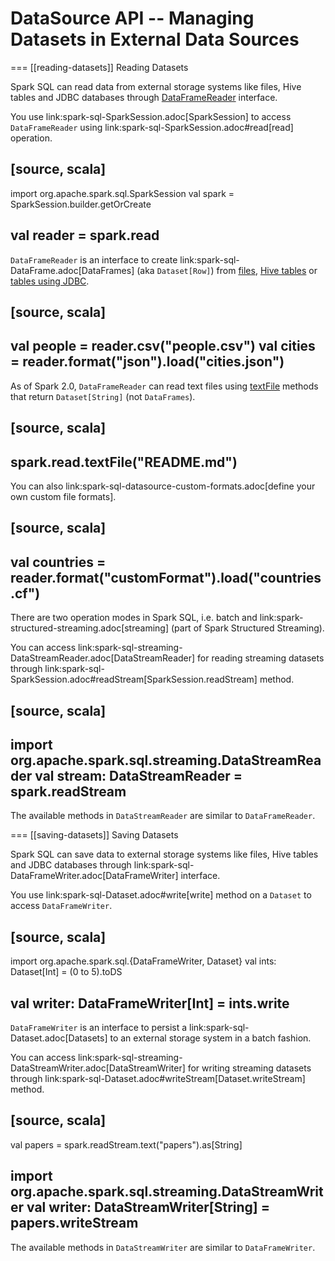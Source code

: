 # DataSource API -- Managing Datasets in External Data Sources

=== [[reading-datasets]] Reading Datasets

Spark SQL can read data from external storage systems like files, Hive tables and JDBC databases through [DataFrameReader](DataFrameReader.md) interface.

You use link:spark-sql-SparkSession.adoc[SparkSession] to access `DataFrameReader` using link:spark-sql-SparkSession.adoc#read[read] operation.

[source, scala]
----
import org.apache.spark.sql.SparkSession
val spark = SparkSession.builder.getOrCreate

val reader = spark.read
----

`DataFrameReader` is an interface to create link:spark-sql-DataFrame.adoc[DataFrames] (aka `Dataset[Row]`) from [files](DataFrameReader.md#creating-dataframes-from-files), [Hive tables](DataFrameReader.md#creating-dataframes-from-tables) or [tables using JDBC](DataFrameReader.md#jdbc).

[source, scala]
----
val people = reader.csv("people.csv")
val cities = reader.format("json").load("cities.json")
----

As of Spark 2.0, `DataFrameReader` can read text files using [textFile](DataFrameReader.md#textFile) methods that return `Dataset[String]` (not `DataFrames`).

[source, scala]
----
spark.read.textFile("README.md")
----

You can also link:spark-sql-datasource-custom-formats.adoc[define your own custom file formats].

[source, scala]
----
val countries = reader.format("customFormat").load("countries.cf")
----

There are two operation modes in Spark SQL, i.e. batch and link:spark-structured-streaming.adoc[streaming] (part of Spark Structured Streaming).

You can access link:spark-sql-streaming-DataStreamReader.adoc[DataStreamReader] for reading streaming datasets through link:spark-sql-SparkSession.adoc#readStream[SparkSession.readStream] method.

[source, scala]
----
import org.apache.spark.sql.streaming.DataStreamReader
val stream: DataStreamReader = spark.readStream
----

The available methods in `DataStreamReader` are similar to `DataFrameReader`.

=== [[saving-datasets]] Saving Datasets

Spark SQL can save data to external storage systems like files, Hive tables and JDBC databases through link:spark-sql-DataFrameWriter.adoc[DataFrameWriter] interface.

You use link:spark-sql-Dataset.adoc#write[write] method on a `Dataset` to access `DataFrameWriter`.

[source, scala]
----
import org.apache.spark.sql.{DataFrameWriter, Dataset}
val ints: Dataset[Int] = (0 to 5).toDS

val writer: DataFrameWriter[Int] = ints.write
----

`DataFrameWriter` is an interface to persist a link:spark-sql-Dataset.adoc[Datasets] to an external storage system in a batch fashion.

You can access link:spark-sql-streaming-DataStreamWriter.adoc[DataStreamWriter] for writing streaming datasets through link:spark-sql-Dataset.adoc#writeStream[Dataset.writeStream] method.

[source, scala]
----
val papers = spark.readStream.text("papers").as[String]

import org.apache.spark.sql.streaming.DataStreamWriter
val writer: DataStreamWriter[String] = papers.writeStream
----

The available methods in `DataStreamWriter` are similar to `DataFrameWriter`.
